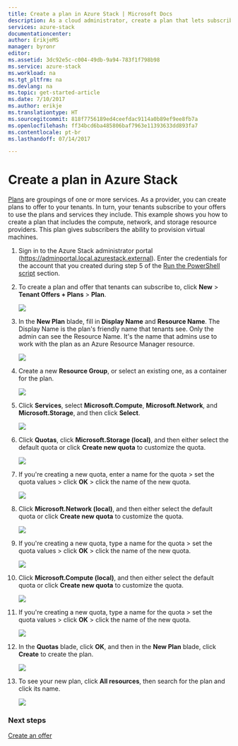 ```yaml
---
title: Create a plan in Azure Stack | Microsoft Docs
description: As a cloud administrator, create a plan that lets subscribers provision virtual machines.
services: azure-stack
documentationcenter: 
author: ErikjeMS
manager: byronr
editor: 
ms.assetid: 3dc92e5c-c004-49db-9a94-783f1f798b98
ms.service: azure-stack
ms.workload: na
ms.tgt_pltfrm: na
ms.devlang: na
ms.topic: get-started-article
ms.date: 7/10/2017
ms.author: erikje
ms.translationtype: HT
ms.sourcegitcommit: 818f7756189ed4ceefdac9114a0b89ef9ee8fb7a
ms.openlocfilehash: ff34bcd6ba485806baf7963e11393633dd893fa7
ms.contentlocale: pt-br
ms.lasthandoff: 07/14/2017

---
```

# <a name="create-a-plan-in-azure-stack"></a>Create a plan in Azure Stack
[Plans](azure-stack-key-features.md) are groupings of one or more services. As a provider, you can create plans to offer to your tenants. In turn, your tenants subscribe to your offers to use the plans and services they include. This example shows you how to create a plan that includes the compute, network, and storage resource providers. This plan gives subscribers the ability to provision virtual machines.

1. Sign in to the Azure Stack administrator portal (https://adminportal.local.azurestack.external). Enter the credentials for the account that you created during step 5 of the [Run the PowerShell script](azure-stack-run-powershell-script.md) section.

2. To create a plan and offer that tenants can subscribe to, click **New** > **Tenant Offers + Plans** > **Plan**.

   ![](media/azure-stack-create-plan/image01.png)
3. In the **New Plan** blade, fill in **Display Name** and **Resource Name**. The Display Name is the plan's friendly name that tenants see. Only the admin can see the Resource Name. It's the name that admins use to work with the plan as an Azure Resource Manager resource.

   ![](media/azure-stack-create-plan/image02.png)
4. Create a new **Resource Group**, or select an existing one, as a container for the plan.

   ![](media/azure-stack-create-plan/image02a.png)
5. Click **Services**, select **Microsoft.Compute**, **Microsoft.Network**, and **Microsoft.Storage**, and then click **Select**.

   ![](media/azure-stack-create-plan/image03.png)
6. Click **Quotas**, click **Microsoft.Storage (local)**, and then either select the default quota or click **Create new quota** to customize the quota.

   ![](media/azure-stack-create-plan/image04.png)
7. If you're creating a new quota, enter a name for the quota > set the quota values > click **OK** > click the name of the new quota.

   ![](media/azure-stack-create-plan/image06.png)
8. Click **Microsoft.Network (local)**, and then either select the default quota or click **Create new quota** to customize the quota.

    ![](media/azure-stack-create-plan/image07.png)
9. If you're creating a new quota, type a name for the quota > set the quota values > click **OK** > click the name of the new quota.

    ![](media/azure-stack-create-plan/image08.png)
10. Click **Microsoft.Compute (local)**, and then either select the default quota or click **Create new quota** to customize the quota.

    ![](media/azure-stack-create-plan/image09.png)
11. If you're creating a new quota, type a name for the quota > set the quota values > click **OK** > click the name of the new quota.

    ![](media/azure-stack-create-plan/image10.png)
12. In the **Quotas** blade, click **OK**, and then in the **New Plan** blade, click **Create** to create the plan.

    ![](media/azure-stack-create-plan/image11.png)
13. To see your new plan, click **All resources**, then search for the plan and click its name.

    ![](media/azure-stack-create-plan/image12.png)

### <a name="next-steps"></a>Next steps
[Create an offer](azure-stack-create-offer.md)

